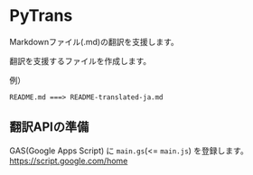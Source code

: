# PyTrans

Markdownファイル(.md)の翻訳を支援します。

翻訳を支援するファイルを作成します。

例）
```
README.md ===> README-translated-ja.md
```

## 翻訳APIの準備
GAS(Google Apps Script) に `main.gs`(<= `main.js`) を登録します。
https://script.google.com/home

